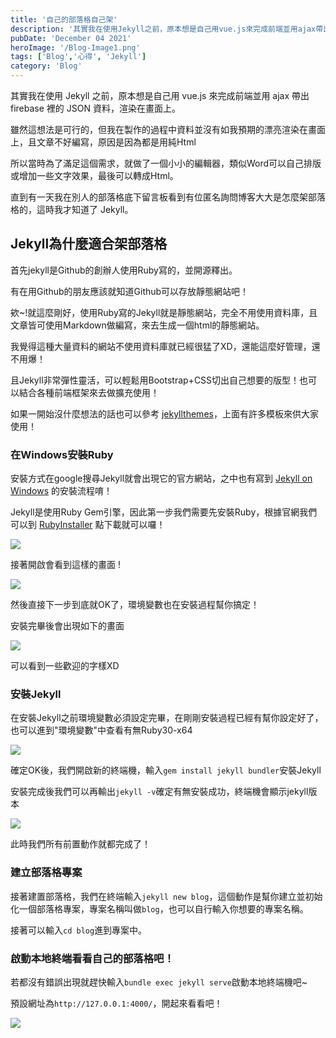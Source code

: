 ```yaml
---
title: '自己的部落格自己架'
description: '其實我在使用Jekyll之前，原本想是自己用vue.js來完成前端並用ajax帶出firebase裡的JSON資料，渲染在畫面上，雖然這想法是可行的，但我在製作的過程中資料並沒有如我預期的漂亮渲染在畫面上，且文章不好編寫'
pubDate: 'December 04 2021'
heroImage: '/Blog-Image1.png'
tags: ['Blog','心得', 'Jekyll']
category: 'Blog'
---
```

其實我在使用 Jekyll 之前，原本想是自己用 vue.js 來完成前端並用 ajax 帶出 firebase 裡的 JSON 資料，渲染在畫面上。

雖然這想法是可行的，但我在製作的過程中資料並沒有如我預期的漂亮渲染在畫面上，且文章不好編寫，原因是因為都是用純Html

所以當時為了滿足這個需求，就做了一個小小的編輯器，類似Word可以自己排版或增加一些文字效果，最後可以轉成Html。  

直到有一天我在別人的部落格底下留言板看到有位匿名詢問博客大大是怎麼架部落格的，這時我才知道了 Jekyll。

## Jekyll為什麼適合架部落格

首先jekyll是Github的創辦人使用Ruby寫的，並開源釋出。  

有在用Github的朋友應該就知道Github可以存放靜態網站吧！

欸~!就這麼剛好，使用Ruby寫的Jekyll就是靜態網站，完全不用使用資料庫，且文章皆可使用Markdown做編寫，來去生成一個html的靜態網站。  

我覺得這種大量資料的網站不使用資料庫就已經很猛了XD，還能這麼好管理，還不用爆！  

且Jekyll非常彈性靈活，可以輕鬆用Bootstrap+CSS切出自己想要的版型！也可以結合各種前端框架來去做擴充使用！  

如果一開始沒什麼想法的話也可以參考 [jekyllthemes](http://jekyllthemes.org/)，上面有許多模板來供大家使用！

### 在Windows安裝Ruby

安裝方式在google搜尋Jekyll就會出現它的官方網站，之中也有寫到 [Jekyll on Windows](https://jekyllrb.com/docs/installation/windows/) 的安裝流程唷！  

Jekyll是使用Ruby Gem引擎，因此第一步我們需要先安裝Ruby，根據官網我們可以到 [RubyInstaller](https://rubyinstaller.org/) 點下載就可以囉！  

![](https://i.imgur.com/OvGKEmB.png)  

接著開啟會看到這樣的畫面 !  

![](https://i.imgur.com/cJCdxMp.png)   

然後直接下一步到底就OK了，環境變數也在安裝過程幫你搞定！  

安裝完畢後會出現如下的畫面  

![](https://user-images.githubusercontent.com/32950391/80772971-7b304300-8b26-11ea-9dae-dfac93184465.JPG)  

可以看到一些歡迎的字樣XD  

### 安裝Jekyll

在安裝Jekyll之前環境變數必須設定完畢，在剛剛安裝過程已經有幫你設定好了，也可以進到"環境變數"中查看有無Ruby30-x64  

![](https://i.imgur.com/sl3SGpy.png)  

確定OK後，我們開啟新的終端機，輸入`gem install jekyll bundler`安裝Jekyll  

安裝完成後我們可以再輸出`jekyll -v`確定有無安裝成功，終端機會顯示jekyll版本  

![](https://i.imgur.com/IufpXHT.png)  

此時我們所有前置動作就都完成了！

### 建立部落格專案

接著建置部落格，我們在終端輸入`jekyll new blog`，這個動作是幫你建立並初始化一個部落格專案，專案名稱叫做`blog`，也可以自行輸入你想要的專案名稱。  

接著可以輸入`cd blog`進到專案中。

### 啟動本地終端看看自己的部落格吧！

若都沒有錯誤出現就趕快輸入`bundle exec jekyll serve`啟動本地終端機吧~

預設網址為`http://127.0.0.1:4000/`，開起來看看吧！  

![](https://cms-assets.tutsplus.com/cdn-cgi/image/width=630/uploads/users/53/posts/26332/image/defaultsite.png)  
